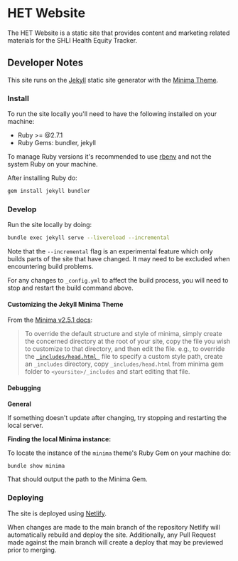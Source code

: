 # HET Website

The HET Website is a static site that provides content and marketing related materials for the SHLI Health Equity Tracker.

## Developer Notes

This site runs on the [Jekyll](https://jekyllrb.com) static site generator with the [Minima Theme](https://github.com/jekyll/minima).

### Install

To run the site locally you'll need to have the following installed on your machine: 

- Ruby >= @2.7.1
- Ruby Gems: bundler, jekyll

To manage Ruby versions it's recommended to use [rbenv](https://github.com/rbenv/rbenv#installation) and not the system Ruby on your machine.

After installing Ruby do:

```bash
gem install jekyll bundler
```

### Develop

Run the site locally by doing:

```bash
bundle exec jekyll serve --livereload --incremental
```

Note that the `--incremental` flag is an experimental feature which only builds parts of the site that have changed. It may need to be excluded when encountering build problems.

For any changes to `_config.yml` to affect the build process, you will need to stop and restart the build command above.

#### Customizing the Jekyll Minima Theme
From the [Minima v2.5.1 docs](https://github.com/jekyll/minima/blob/v2.5.1/README.md):

> To override the default structure and style of minima, simply create the concerned directory at the root of your site, copy the file you wish to customize to that directory, and then edit the file.
e.g., to override the [`_includes/head.html `](_includes/head.html) file to specify a custom style path, create an `_includes` directory, copy `_includes/head.html` from minima gem folder to `<yoursite>/_includes` and start editing that file.

#### Debugging

**General**

If something doesn't update after changing, try stopping and restarting the local server.

**Finding the local Minima instance:**

To locate the instance of the `minima` theme's Ruby Gem on your machine do:

```bash
bundle show minima
```

That should output the path to the Minima Gem.

### Deploying

The site is deployed using [Netlify](https://netlify.com). 

When changes are made to the main branch of the repository Netlify will automatically rebuild and deploy the site. Additionally, any Pull Request made against the main branch will create a deploy that may be previewed prior to merging.
